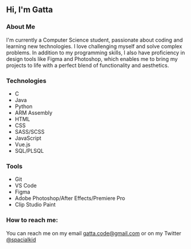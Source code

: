 ## Hi, I'm Gatta 

### About Me

I'm currently a Computer Science student, passionate about coding and learning new technologies. I love challenging myself and solve complex problems.
In addition to my programming skills, I also have proficiency in design tools like Figma and Photoshop, which enables me to bring my projects to life with a perfect blend of functionality and aesthetics.

### Technologies
- C
- Java
- Python
- ARM Assembly
- HTML
- CSS
- SASS/SCSS
- JavaScript
- Vue.js
- SQL/PLSQL

### Tools
- Git
- VS Code
- Figma
- Adobe Photoshop/After Effects/Premiere Pro
- Clip Studio Paint

### How to reach me: 

You can reach me on my email gatta.code@gmail.com or on my Twitter [@spacialkid](https://twitter.com/spacialkid)
